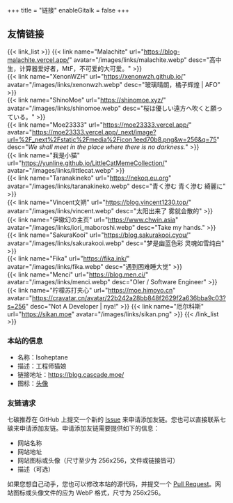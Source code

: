 +++
title = "链接"
enableGitalk = false
+++

## 友情链接
{{< link_list >}}
    {{< link name="Malachite" url="https://blog-malachite.vercel.app/" avatar="/images/links/malachite.webp" desc="高中生，计算器爱好者，MtF，不可爱的大可爱。" >}}  
    {{< link name="XenonWZH" url="https://xenonwzh.github.io/" avatar="/images/links/xenonwzh.webp" desc="玻璃晴朗，橘子辉煌 | AFO" >}}  
    {{< link name="ShinoMoe" url="https://shinomoe.xyz/" avatar="/images/links/shinomoe.webp" desc="桜は優しい遠方へ吹くと願っている。" >}}  
    {{< link name="Moe23333" url="https://moe23333.vercel.app/" avatar="https://moe23333.vercel.app/_next/image?url=%2F_next%2Fstatic%2Fmedia%2Ficon.1eed70b8.png&w=256&q=75" desc="*We shall meet in the place where there is no darkness.*" >}}  
    {{< link name="我是小猫" url="https://yunline.github.io/LittleCatMemeCollection/" avatar="/images/links/littlecat.webp" >}}  
    {{< link name="Taranakineko" url="https://nekoq.eu.org" avatar="/images/links/taranakineko.webp" desc="青く滲む 青く滲む 綺麗に" >}}  
    {{< link name="Vincent文朔" url="https://blog.vincent1230.top/" avatar="/images/links/vincent.webp" desc="太阳出来了 雾就会散的" >}}  
    {{< link name="伊緻幻の主页" url="https://www.chwin.asia" avatar="/images/links/iori_maboroshi.webp" desc="Take my hands." >}}  
    {{< link name="SakuraKooi" url="https://blog.sakurakooi.cyou/" avatar="/images/links/sakurakooi.webp" desc="梦是幽蓝色彩 灵魂如雪纯白" >}}  
    {{< link name="Fika" url="https://fika.ink/" avatar="/images/links/fika.webp" desc="遇到困难睡大觉" >}}  
    {{< link name="Menci" url="https://blog.men.ci/" avatar="/images/links/menci.webp" desc="OIer / Software Engineer" >}}  
    {{< link name="柠檬苏打夹心" url="https://moe.himoyo.cn" avatar="https://cravatar.cn/avatar/22b242a28bb848f2629f2a636bba9c03?s=256" desc="Not A Developer | nya!" >}}
    {{< link name="厄尔科斯" url="https://sikan.moe" avatar="/images/links/sikan.png" >}}
{{< /link_list >}}

### 本站的信息
- 名称：Isoheptane
- 描述：工程师猫娘
- 链接地址：<https://blog.cascade.moe/>
- 图标：[头像](/images/avatar.webp)

### 友链请求
七碳推荐在 GitHub 上提交一个新的 [Issue](https://github.com/Isoheptane/isoheptane.github.io/issues) 来申请添加友链。您也可以直接联系七碳来申请添加友链。申请添加友链需要提供如下的信息：  
- 网站名称
- 网站地址
- 网站图标或头像（尺寸至少为 256x256，文件或链接皆可）
- 描述（可选）

如果您想自己动手，您也可以修改本站的源代码，并提交一个 [Pull Request](https://github.com/Isoheptane/isoheptane.github.io)。网站图标或头像文件的应为 WebP 格式，尺寸为 256x256。 
